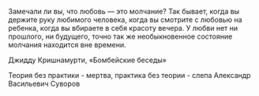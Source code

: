 
Замечали ли вы, что любовь — это молчание? Так бывает, когда вы держите руку любимого человека, когда вы смотрите с любовью на ребенка, когда вы вбираете в себя красоту вечера. У любви нет ни прошлого, ни будущего, точно так же необыкновенное состояние молчания находится вне времени.  
  
Джидду Кришнамурти, «Бомбейские беседы»

Теория без практики - мертва, практика без теории - слепа
        Александр Васильевич Суворов 

